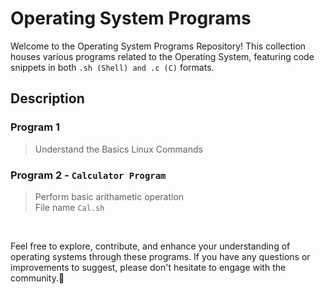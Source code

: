 # Operating System Programs
<p>
  
Welcome to the Operating System Programs Repository! This collection houses various programs related to the Operating System, featuring code snippets in both ``` .sh (Shell) and .c (C) ``` formats.



## Description

### Program 1 <br>
> Understand the Basics Linux Commands


### Program 2 - ```Calculator Program```<br>
>Perform basic arithametic operation <br>
File name ```Cal.sh```
  
</p>

<br>

Feel free to explore, contribute, and enhance your understanding of operating systems through these programs. If you have any questions or improvements to suggest, please don't hesitate to engage with the community.🚀

